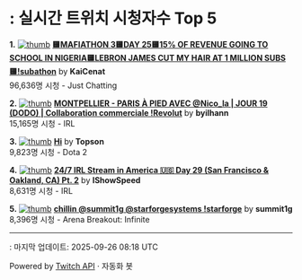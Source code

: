 # : 실시간 트위치 시청자수 Top 5

**1.** [![thumb](https://static-cdn.jtvnw.net/previews-ttv/live_user_kaicenat-320x180.jpg)](https://twitch.tv/KaiCenat)
**[🟨MAFIATHON 3🟨DAY 25🟨15% OF REVENUE GOING TO SCHOOL IN NIGERIA🟨LEBRON JAMES CUT MY HAIR AT 1 MILLION SUBS🟨!subathon](https://twitch.tv/KaiCenat)** by **KaiCenat**<br>96,636명 시청  - Just Chatting

**2.** [![thumb](https://static-cdn.jtvnw.net/previews-ttv/live_user_byilhann-320x180.jpg)](https://twitch.tv/byilhann)
**[MONTPELLIER - PARIS À PIED AVEC @Nico_la | JOUR 19 (DODO) | Collaboration commerciale !Revolut](https://twitch.tv/byilhann)** by **byilhann**<br>15,165명 시청  - IRL

**3.** [![thumb](https://static-cdn.jtvnw.net/previews-ttv/live_user_topson-320x180.jpg)](https://twitch.tv/Topson)
**[Hi](https://twitch.tv/Topson)** by **Topson**<br>9,823명 시청  - Dota 2

**4.** [![thumb](https://static-cdn.jtvnw.net/previews-ttv/live_user_ishowspeed-320x180.jpg)](https://twitch.tv/IShowSpeed)
**[24/7 IRL Stream in America 🇺🇸 Day 29 (San Francisco & Oakland, CA) Pt. 2](https://twitch.tv/IShowSpeed)** by **IShowSpeed**<br>8,631명 시청  - IRL

**5.** [![thumb](https://static-cdn.jtvnw.net/previews-ttv/live_user_summit1g-320x180.jpg)](https://twitch.tv/summit1g)
**[chillin @summit1g @starforgesystems !starforge](https://twitch.tv/summit1g)** by **summit1g**<br>8,396명 시청  - Arena Breakout: Infinite


---
: 마지막 업데이트: 2025-09-26 08:18 UTC

Powered by [Twitch API](https://dev.twitch.tv/docs/api/reference) · 자동화 봇